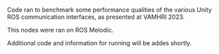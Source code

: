Code ran to benchmark some performance qualities of the various Unity ROS communication interfaces, as presented at VAMHRI 2023.

This nodes were ran on ROS Melodic.

Additional code and information for running will be addes shortly.
